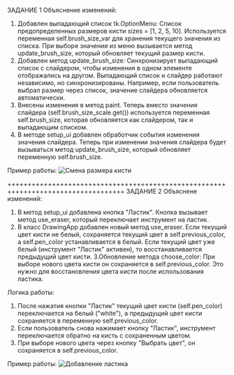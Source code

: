 ЗАДАНИЕ 1
Объяснение изменений:
1. Добавлен выпадающий список tk.OptionMenu:
Список предопределенных размеров кисти sizes = [1, 2, 5, 10].
Используется переменная self.brush_size_var для хранения текущего значения из списка.
При выборе значения из меню вызывается метод update_brush_size, который обновляет текущий размер кисти.
2. Добавлен метод update_brush_size:
Синхронизирует выпадающий список с слайдером, чтобы изменения в одном элементе отображались на другом.
Выпадающий список и слайдер работают независимо, но синхронизированы. Например, если пользователь выбрал размер через список, значение слайдера обновляется автоматически.
3. Внесены изменения в метод paint.
Теперь вместо значения слайдера (self.brush_size_scale.get()) используется переменная self.brush_size, которая обновляется как слайдером, так и выпадающим списком.
4. В методе setup_ui добавлен обработчик события изменения значения слайдера.
Теперь при изменении значения слайдера будет вызываться метод update_brush_size, который обновляет переменную self.brush_size.

Пример работы:
![Смена размера кисти](https://github.com/user-attachments/assets/8f2c919b-fe7a-44bb-b1e3-d7a903709e05)

+++++++++++++++++++++++++++++++++++++++++++++++++++++++++++++++++++++++++++++++++++
ЗАДАНИЕ 2
Объяснене изменений:
1. В метод setup_ui добавлена кнопка "Ластик". Кнопка вызывает метод use_eraser, который переключает инструмент на ластик.
2. В класс DrawingApp добавлен новый метод use_eraser. Если текущий цвет кисти не белый, сохраняется текущий цвет в self.previous_color, а self.pen_color устанавливается в белый.
Если текущий цвет уже белый (инструмент "Ластик" активен), то восстанавливается предыдущий цвет кисти.
3.Обновление метода choose_color: При выборе нового цвета кисти он сохраняется в self.previous_color. Это нужно для восстановления цвета кисти после использования ластика.

Логика работы:
1. После нажатия кнопки "Ластик" текущий цвет кисти (self.pen_color) переключается на белый ("white"), а предыдущий цвет кисти сохраняется в переменную self.previous_color.
2. Если пользователь снова нажимает кнопку "Ластик", инструмент переключается обратно на кисть с сохраненным цветом.
3. При выборе нового цвета через кнопку "Выбрать цвет", он сохраняется в self.previous_color.

Пример работы:
![Добавление ластика](https://github.com/user-attachments/assets/90b4e884-ed65-44a3-a9c1-d623af25bae1)

